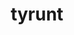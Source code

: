 ---
id: 696
title: tyrunt
types: [rock,dragon]
image: https://raw.githubusercontent.com/PokeAPI/sprites/master/sprites/pokemon/696.png
---